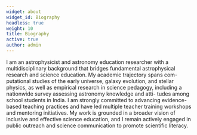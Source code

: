 ```yaml
---
widget: about
widget_id: Biography
headless: true
weight: 10
title: Biography
active: true
author: admin
---
```

I am an astrophysicist and astronomy education researcher with a multidisciplinary background that
bridges fundamental astrophysical research and science education. My academic trajectory spans com-
putational studies of the early universe, galaxy evolution, and stellar physics, as well as empirical
research in science pedagogy, including a nationwide survey assessing astronomy knowledge and atti-
tudes among school students in India. I am strongly committed to advancing evidence-based teaching
practices and have led multiple teacher training workshops and mentoring initiatives. My work is
grounded in a broader vision of inclusive and effective science education, and I remain actively engaged
in public outreach and science communication to promote scientific literacy.
